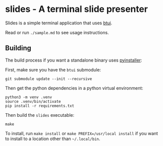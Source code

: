 # slides - A terminal slide presenter

Slides is a simple terminal application that uses [btui](https://github.com/bruce-hill/btui).

Read or run `./sample.md` to see usage instructions.

## Building

The build process if you want a standalone binary uses [pyinstaller](https://pyinstaller.org):

First, make sure you have the `btui` submodule:

```
git submodule update --init --recursive
```

Then get the python dependencies in a python virtual environment:

```
python3 -m venv .venv
source .venv/bin/activate
pip install -r requirements.txt
```

Then build the `slides` executable:

```
make
```

To install, run `make install` or `make PREFIX=/usr/local install` if you want
to install to a location other than `~/.local/bin`.

